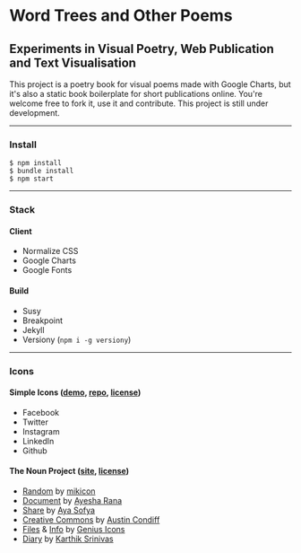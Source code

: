 # Word Trees and Other Poems
## Experiments in Visual Poetry, Web Publication and Text Visualisation

This project is a poetry book for visual poems made with Google Charts, but it's also a static book boilerplate for short publications online. You're welcome free to fork it, use it and contribute. This project is still under development.

---
### Install
```
$ npm install
$ bundle install
$ npm start
```

---
### Stack

#### Client
* Normalize CSS
* Google Charts
* Google Fonts

#### Build
* Susy
* Breakpoint
* Jekyll
* Versiony (```npm i -g versiony```)

---
### Icons

#### Simple Icons ([demo](https://simpleicons.org/), [repo](https://github.com/danleech/simple-icons), [license](https://github.com/danleech/simple-icons/blob/develop/LICENSE.md))

* Facebook
* Twitter
* Instagram
* LinkedIn
* Github

#### The Noun Project ([site](https://thenounproject.com/), [license](https://creativecommons.org/licenses/by/3.0/))

* [Random](https://thenounproject.com/search/?q=random&creator=32263&i=1030511) by [mikicon](https://thenounproject.com/mikicon/)
* [Document](https://thenounproject.com/term/document/83985/) by [Ayesha Rana](https://thenounproject.com/ayesha%20rana/)
* [Share](https://thenounproject.com/search/?q=share&creator=1971447&i=871485) by [Aya Sofya](https://thenounproject.com/ayasofya/)
* [Creative Commons](https://thenounproject.com/search/?q=creative%20commons&i=70967) by [Austin Condiff](https://thenounproject.com/acondiff/)
* [Files](https://thenounproject.com/search/?q=pages&i=1014541) &amp; [Info](https://thenounproject.com/search/?q=information&i=1014238) by [Genius Icons](https://thenounproject.com/rajappar29/)
* [Diary](https://thenounproject.com/search/?q=book&creator=1777682&i=621463) by [Karthik Srinivas](https://thenounproject.com/aathis/)

